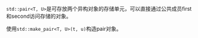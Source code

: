 `std::pair<T, U>`是可存放两个异构对象的存储单元，可以直接通过公共成员first和second访问存储的对象。

使用`std::make_pair<T, U>(t, u)`构造pair对象。